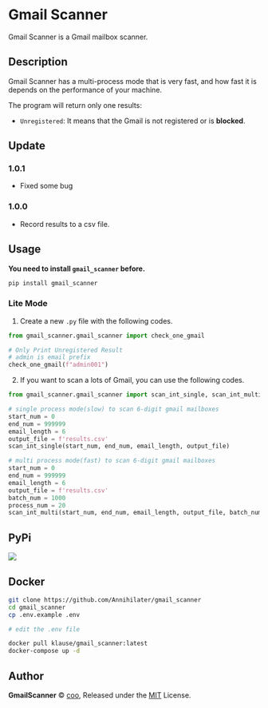<!--
#!/usr/bin/env python
# -*- coding: utf-8 -*-
# @Date  : 2023/4/19 17:23
# @Author: doi
# @email : me@coo.lol
# @File  : README.md
-->

# Gmail Scanner

Gmail Scanner is a Gmail mailbox scanner.

## Description

Gmail Scanner has a multi-process mode that is very fast, and how fast it is depends on the performance of your machine.

The program will return only one results:

- `Unregistered`: It means that the Gmail is not registered or is **blocked**.

## Update

### 1.0.1

- Fixed some bug

### 1.0.0

- Record results to a csv file.

## Usage

**You need to install `gmail_scanner` before.**

```bash
pip install gmail_scanner
```

### Lite Mode

1. Create a new `.py` file with the following codes.

```python
from gmail_scanner.gmail_scanner import check_one_gmail

# Only Print Unregistered Result
# admin is email prefix
check_one_gmail(f"admin001")
```

2. If you want to scan a lots of Gmail, you can use the following codes.

```python
from gmail_scanner.gmail_scanner import scan_int_single, scan_int_multi

# single process mode(slow) to scan 6-digit gmail mailboxes
start_num = 0
end_num = 999999
email_length = 6
output_file = f'results.csv'
scan_int_single(start_num, end_num, email_length, output_file)

# multi process mode(fast) to scan 6-digit gmail mailboxes
start_num = 0
end_num = 999999
email_length = 6
output_file = f'results.csv'
batch_num = 1000
process_num = 20
scan_int_multi(start_num, end_num, email_length, output_file, batch_num, process_num)

```

## PyPi

<a href="https://pypi.org/project/GmailScanner/"><img src="https://img.shields.io/badge/Pypi-000000?style=for-the-badge&logo=pypi&logoColor=red" /></a>

## Docker

```bash
git clone https://github.com/Annihilater/gmail_scanner
cd gmail_scanner
cp .env.example .env

# edit the .env file

docker pull klause/gmail_scanner:latest
docker-compose up -d
```

## Author

**GmailScanner** © [coo](https://github.com/Annihilater), Released under the [MIT](./LICENSE) License.<br>

